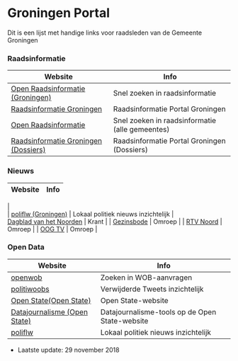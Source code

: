 # Groningen Portal

Dit is een lijst met handige links voor raadsleden van de Gemeente Groningen

### Raadsinformatie

| Website | Info |
| ------ | ------ |
|  [Open Raadsinformatie (Groningen)](https://zoek.openraadsinformatie.nl/#/g/groningen) | Snel zoeken in raadsinformatie |
|  [Raadsinformatie Groningen](https://groningen.raadsinformatie.nl) | Raadsinformatie Portal Groningen |
|  [Open Raadsinformatie](https://zoek.openraadsinformatie.nl) | Snel zoeken in raadsinformatie (alle gemeentes)|
|  [Raadsinformatie Groningen (Dossiers)](https://groningen.raadsinformatie.nl) | Raadsinformatie Portal Groningen (Dossiers) |

### Nieuws

| Website | Info |
| ------ | ------ |
|  
|  [poliflw (Groningen)](https://poliflw.nl/zoeken?location=Groningen) | Lokaal politiek nieuws inzichtelijk
|  
[Dagblad van het Noorden](https://dvhn.nl) | Krant |
|  [Gezinsbode](https://gezinsbode.nl) | Omroep |
|  [RTV Noord](https://rtvnoord.nl) | Omroep |
|  [OOG TV](https://oogtv.nl) | Omroep |
 
### Open Data

| Website | Info |
| ------ | ------ |
| [openwob](https://www.openwob.nl) | Zoeken in WOB-aanvragen
| [politiwoobs](http://politwoops.eu/) | Verwijderde Tweets inzichtelijk
| [Open State(Open State)](http://politwoops.eu/) |  Open State-website
| [Datajournalisme (Open State)](http://politwoops.eu/) | Datajournalisme-tools op de Open State-website
| [poliflw](https://poliflw.nl) | Lokaal politiek nieuws inzichtelijk

  - Laatste update: 29 november 2018
